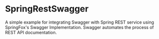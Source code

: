# SpringRestSwagger
A simple example for integrating Swagger with Spring REST service using SpringFox's Swagger Implementation. Swagger automates the process of REST API documentation.
